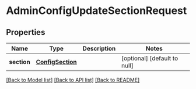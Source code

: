 # AdminConfigUpdateSectionRequest

## Properties
Name | Type | Description | Notes
------------ | ------------- | ------------- | -------------
**section** | [**ConfigSection**](ConfigSection.md) |  | [optional] [default to null]

[[Back to Model list]](../README.md#documentation-for-models) [[Back to API list]](../README.md#documentation-for-api-endpoints) [[Back to README]](../README.md)


